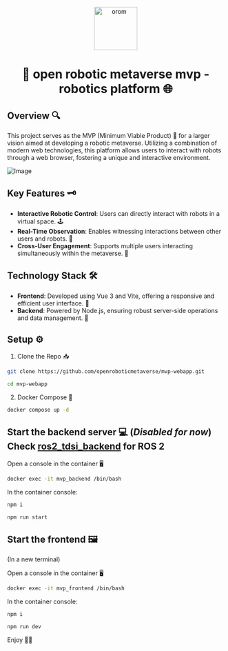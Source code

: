 
<p align="center">
  <a href="https://www.openroboticmetaverse.org">
    <img alt="orom" src="https://raw.githubusercontent.com/openroboverse/knowledge-base/main/docs/assets/icon.png" width="100" />
  </a>
</p>
<h1 align="center">
  🤖 open robotic metaverse mvp - robotics platform 🌐
</h1>

## Overview 🔍

This project serves as the MVP (Minimum Viable Product) 🚀 for a larger vision aimed at developing a robotic metaverse. Utilizing a combination of modern web technologies, this platform allows users to interact with robots through a web browser, fostering a unique and interactive environment.

![Image](https://github.com/openroboticmetaverse/mvp-webapp/assets/61633482/b013e674-8629-40a2-a3ab-8722bc8e0bfa)


## Key Features 🗝️

- **Interactive Robotic Control**: Users can directly interact with robots in a virtual space. 🕹️
- **Real-Time Observation**: Enables witnessing interactions between other users and robots. 👀
- **Cross-User Engagement**: Supports multiple users interacting simultaneously within the metaverse. 👥

## Technology Stack 🛠️

- **Frontend**: Developed using Vue 3 and Vite, offering a responsive and efficient user interface. 🌟
- **Backend**: Powered by Node.js, ensuring robust server-side operations and data management. 💪




## Setup ⚙️

1. Clone the Repo 📥

```bash
git clone https://github.com/openroboticmetaverse/mvp-webapp.git

```
```bash
cd mvp-webapp
```

2. Docker Compose 🐳

```bash
docker compose up -d
```

## Start the backend server 💻 (*Disabled for now*) Check [ros2_tdsi_backend](https://github.com/openroboticmetaverse/ros2-tdsi-backend) for ROS 2

Open a console in the container 🖥️
```bash
docker exec -it mvp_backend /bin/bash
```

In the container console:
```bash
npm i
```
```bash
npm run start
```
## Start the frontend 🖼️

(In a new terminal)

Open a console in the container 🖥️
```bash
docker exec -it mvp_frontend /bin/bash
```
In the container console:
```bash
npm i
```
```bash
npm run dev
```


Enjoy 🎉🥳
